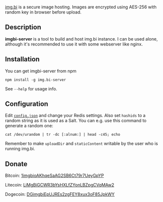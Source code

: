 [img.bi](https://img.bi/) is a secure image hosting. Images are encrypted using AES-256 with random key in browser before upload.

## Description

**imgbi-server** is a tool to build and host img.bi instance. I can be used alone, although it's recommended to use it with some webserver like nginx.

## Installation

You can get imgbi-server from npm

    npm install -g img.bi-server

See `--help` for usage info.

## Configuration

Edit [`config.json`](./config.json) and change your Redis settings.
Also set `hashids` to a random string as it is used as a Salt. You can e.g. use this command to generate a random one:

    cat /dev/urandom | tr -dc [:alnum:] | head -c45; echo

Remember to make `uploadDir` and `staticContent` writable by the user who is running img.bi.

## Donate

Bitcoin: [1imgbioAKhqeSaAG2SB6Ct79r7UeyGpYP](bitcoin:1imgbioAKhqeSaAG2SB6Ct79r7UeyGpYP)

Litecoin: [LiMgBiGCWR3bYsHXLfZYonLBZpgCVqMAw2](litecoin:LiMgBiGCWR3bYsHXLfZYonLBZpgCVqMAw2)

Dogecoin: [DGimgbiEpUJREs2zgFEY8xux3oF85JpkWY](dogecoin:DGimgbiEpUJREs2zgFEY8xux3oF85JpkWY)
